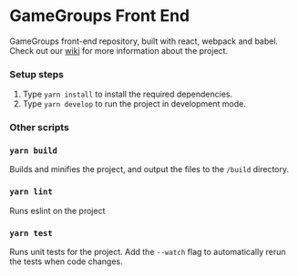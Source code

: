# GameGroups Front End
GameGroups front-end repository, built with react, webpack and babel. Check out our [wiki](https://github.com/GameGroups/website-docs/wiki) for more information about the project.

### Setup steps

1. Type ``` yarn install ``` to install the required dependencies.
2. Type ``` yarn develop ``` to run the project in development mode.

### Other scripts

### ``` yarn build ```
Builds and minifies the project, and output the files to the `/build` directory.

### ``` yarn lint ```
Runs eslint on the project

### ``` yarn test ```
Runs unit tests for the project. Add the ``--watch`` flag to automatically rerun the tests when code changes.